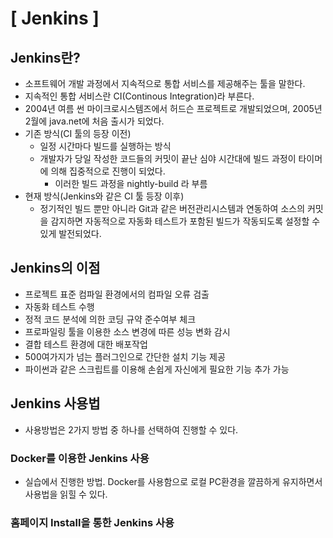 # [ Jenkins ]

## Jenkins란?

- 소프트웨어 개발 과정에서 지속적으로 통합 서비스를 제공해주는 툴을 말한다.
- 지속적인 통합 서비스란 CI(Continous Integration)라 부른다.
- 2004년 여름 썬 마이크로시스템즈에서 허드슨 프로젝트로 개발되었으며, 2005년 2월에 java.net에 처음 출시가 되었다.
- 기존 방식(CI 툴의 등장 이전)
  - 일정 시간마다 빌드를 실행하는 방식
  - 개발자가 당일 작성한 코드들의 커밋이 끝난 심야 시간대에 빌드 과정이 타이머에 의해 집중적으로 진행이 되었다.
    - 이러한 빌드 과정을 nightly-build 라 부름
- 현재 방식(Jenkins와 같은 CI 툴 등장 이후)
  - 정기적인 빌드 뿐만 아니라 Git과 같은 버전관리시스템과 연동하여 소스의 커밋을 감지하면 자동적으로 자동화 테스트가 포함된 빌드가 작동되도록 설정할 수 있게 발전되었다.

## Jenkins의 이점

- 프로젝트 표준 컴파일 환경에서의 컴파일 오류 검출
- 자동화 테스트 수행
- 정적 코드 분석에 의한 코딩 규약 준수여부 체크
- 프로파일링 툴을 이용한 소스 변경에 따른 성능 변화 감시
- 결합 테스트 환경에 대한 배포작업
- 500여가지가 넘는 플러그인으로 간단한 설치 기능 제공
- 파이썬과 같은 스크립트를 이용해 손쉽게 자신에게 필요한 기능 추가 가능



## Jenkins 사용법

- 사용방법은 2가지 방법 중 하나를 선택하여 진행할 수 있다.

### Docker를 이용한 Jenkins 사용

- 실습에서 진행한 방법. Docker를 사용함으로 로컬 PC환경을 깔끔하게 유지하면서 사용법을 읽힐 수 있다.





### 홈페이지 Install을 통한 Jenkins 사용



